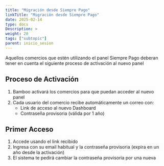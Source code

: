 ```yaml
---
title: "Migración desde Siempre Pago"
linkTitle: "Migración desde Siempre Pago"
date: 2025-02-14
type: docs
Description: > 
weight: 20
tags: ["subtopic"]
parent: inicio_sesion
---
```


Aquellos comercios que estén utilizando el panel Siempre Pago deberan tener en cuenta el siguiente proceso de activación al nuevo panel
## Proceso de Activación

1. Bamboo activará los comercios para que puedan acceder al nuevo panel
2. Cada usuario del comercio recibe automáticamente un correo con:
   - Link de acceso al nuevo Dashboard
   - Contraseña provisoria (válida por 1 año)

## Primer Acceso

1. Accede usando el link recibido
2. Ingresa con su email habitual y la contraseña provisoria (expira en un año desde la activación)
3. El sistema te pedirá cambiar la contraseña provisoria por una nueva